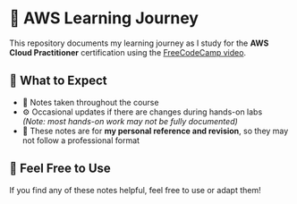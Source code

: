 # 📘 AWS Learning Journey

This repository documents my learning journey as I study for the **AWS Cloud Practitioner** certification using the [FreeCodeCamp video](https://www.freecodecamp.org/).

## 📌 What to Expect

- 📝 Notes taken throughout the course
- ⚙️ Occasional updates if there are changes during hands-on labs  
  _(Note: most hands-on work may not be fully documented)_
- 🧠 These notes are for **my personal reference and revision**, so they may not follow a professional format

## 🤝 Feel Free to Use

If you find any of these notes helpful, feel free to use or adapt them!
